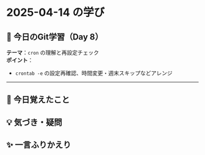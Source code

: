 # 2025-04-14 の学び

## 📘 今日のGit学習（Day 8）

**テーマ**：`cron` の理解と再設定チェック  
**ポイント**：  
- `crontab -e` の設定再確認、時間変更・週末スキップなどアレンジ

---

## 🧠 今日覚えたこと

## 💡 気づき・疑問

## ✨ 一言ふりかえり
